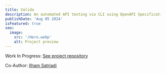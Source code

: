 ```yaml
---
title: Valida
description: An automated API testing via CLI using OpenAPI Specification
publishDate: 'Aug 05 2024'
isFeatured: true
seo:
  image:
    src: '/Hero.webp'
    alt: Project preview
---
```


Work In Progress: [See project repository](https://github.com/valida-team/valida)

Co-Author: [Ilham Satriadi](https://github.com/Ilhamsat)